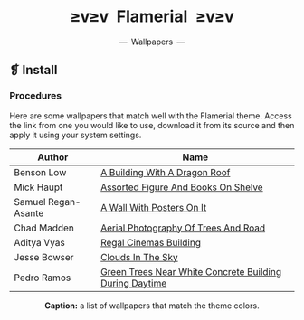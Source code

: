 <h1 align="center">≥v≥v&ensp;Flamerial&ensp;≥v≥v</h1>
<p align="center">—&ensp;Wallpapers&ensp;—</p>

## ❡ Install
### Procedures
Here are some wallpapers that match well with the Flamerial theme. Access the link from one you would like to use, download it from its source and then apply it using your system settings.
<table align="center">
	<thead>
		<tr>
			<th>Author</th>
			<th>Name</th>
		</tr>
	</thead>
	<tbody>
		<tr>
			<td>Benson Low</td>
			<td><a href="https://unsplash.com/photos/a-building-with-a-dragon-roof-jh6V4Y2s6OU">A Building With A Dragon Roof</a></td>
		</tr>
		<tr>
			<td>Mick Haupt</td>
			<td><a href="https://unsplash.com/photos/assorted-figure-and-books-on-shelve-QCYegnX76jI">Assorted Figure And Books On Shelve</a></td>
		</tr>
		<tr>
			<td>Samuel Regan-Asante</td>
			<td><a href="https://unsplash.com/photos/a-wall-with-posters-on-it-2UFsGAR_qNY">A Wall With Posters On It</a></td>
		</tr>
		<tr>
			<td>Chad Madden</td>
			<td><a href="https://unsplash.com/photos/aerial-photography-of-trees-and-road-cPa-7yByq3o">Aerial Photography Of Trees And Road</a></td>
		</tr>
		<tr>
			<td>Aditya Vyas</td>
			<td><a href="https://unsplash.com/photos/regal-cinemas-building-fWkVZjv2V8M">Regal Cinemas Building</a></td>
		</tr>
		<tr>
			<td>Jesse Bowser</td>
			<td><a href="https://unsplash.com/photos/clouds-in-the-sky-su0x6uVJ7xI">Clouds In The Sky</a></td>
		</tr>
		<tr>
			<td>Pedro Ramos</td>
			<td><a href="https://unsplash.com/photos/green-trees-near-white-concrete-building-during-daytime-RrmkrKFluU0">Green Trees Near White Concrete Building During Daytime</a></td>
		</tr>
	</tbody>
</table>
<p align="center"><strong>Caption:</strong> a list of wallpapers that match the theme colors.</p>
